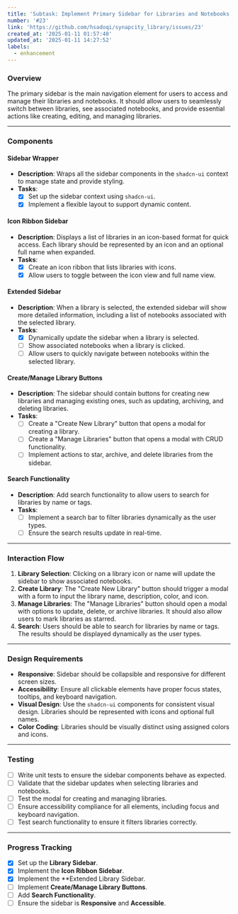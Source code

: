 ```yaml
---
title: 'Subtask: Implement Primary Sidebar for Libraries and Notebooks'
number: '#23'
link: 'https://github.com/hsadoqi/synapcity_library/issues/23'
created_at: '2025-01-11 01:57:48'
updated_at: '2025-01-11 14:27:52'
labels:
  - enhancement
---
```

### **Overview**

The primary sidebar is the main navigation element for users to access and manage their libraries and notebooks. It should allow users to seamlessly switch between libraries, see associated notebooks, and provide essential actions like creating, editing, and managing libraries.

---

### **Components**

#### **Sidebar Wrapper**

- **Description**: Wraps all the sidebar components in the `shadcn-ui` context to manage state and provide styling.
- **Tasks**:
  - [x] Set up the sidebar context using `shadcn-ui`.
  - [x] Implement a flexible layout to support dynamic content.

#### **Icon Ribbon Sidebar**

- **Description**: Displays a list of libraries in an icon-based format for quick access. Each library should be represented by an icon and an optional full name when expanded.
- **Tasks**:
  - [x] Create an icon ribbon that lists libraries with icons.
  - [x] Allow users to toggle between the icon view and full name view.
  
#### **Extended Sidebar**

- **Description**: When a library is selected, the extended sidebar will show more detailed information, including a list of notebooks associated with the selected library.
- **Tasks**:
  - [x] Dynamically update the sidebar when a library is selected.
  - [ ] Show associated notebooks when a library is clicked.
  - [ ] Allow users to quickly navigate between notebooks within the selected library.

#### **Create/Manage Library Buttons**

- **Description**: The sidebar should contain buttons for creating new libraries and managing existing ones, such as updating, archiving, and deleting libraries.
- **Tasks**:
  - [ ] Create a "Create New Library" button that opens a modal for creating a library.
  - [ ] Create a "Manage Libraries" button that opens a modal with CRUD functionality.
  - [ ] Implement actions to star, archive, and delete libraries from the sidebar.

#### **Search Functionality**

- **Description**: Add search functionality to allow users to search for libraries by name or tags.
- **Tasks**:
  - [ ] Implement a search bar to filter libraries dynamically as the user types.
  - [ ] Ensure the search results update in real-time.

---

### **Interaction Flow**

1. **Library Selection**: Clicking on a library icon or name will update the sidebar to show associated notebooks.
2. **Create Library**: The "Create New Library" button should trigger a modal with a form to input the library name, description, color, and icon.
3. **Manage Libraries**: The "Manage Libraries" button should open a modal with options to update, delete, or archive libraries. It should also allow users to mark libraries as starred.
4. **Search**: Users should be able to search for libraries by name or tags. The results should be displayed dynamically as the user types.

---

### **Design Requirements**

- **Responsive**: Sidebar should be collapsible and responsive for different screen sizes.
- **Accessibility**: Ensure all clickable elements have proper focus states, tooltips, and keyboard navigation.
- **Visual Design**: Use the `shadcn-ui` components for consistent visual design. Libraries should be represented with icons and optional full names.
- **Color Coding**: Libraries should be visually distinct using assigned colors and icons.

---

### **Testing**

- [ ] Write unit tests to ensure the sidebar components behave as expected.
- [ ] Validate that the sidebar updates when selecting libraries and notebooks.
- [ ] Test the modal for creating and managing libraries.
- [ ] Ensure accessibility compliance for all elements, including focus and keyboard navigation.
- [ ] Test search functionality to ensure it filters libraries correctly.

---

### **Progress Tracking**

- [x] Set up the **Library Sidebar**.
- [x] Implement the **Icon Ribbon Sidebar**.
- [x] Implement the **Extended Library Sidebar.
- [ ] Implement **Create/Manage Library Buttons**.
- [ ] Add **Search Functionality**.
- [ ] Ensure the sidebar is **Responsive** and **Accessible**.
